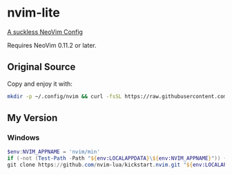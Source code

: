 # nvim-lite

[A suckless NeoVim Config](https://www.youtube.com/watch?v=skW3clVG5Fo)

Requires NeoVim 0.11.2 or later.

## Original Source

Copy and enjoy it with:

```bash
mkdir -p ~/.config/nvim && curl -fsSL https://raw.githubusercontent.com/radleylewis/nvim-lite/master/init.lua -o ~/.config/nvim/init.lua
```

## My Version

### Windows

```powershell
$env:NVIM_APPNAME = 'nvim/min'
if (-not (Test-Path -Path "${env:LOCALAPPDATA}\${env:NVIM_APPNAME}")) { New-Item -Path "${env:LOCALAPPDATA}\${env:NVIM_APPNAME}" -ItemType 'Directory' -Force }
git clone https://github.com/nvim-lua/kickstart.nvim.git "${env:LOCALAPPDATA}\${env:NVIM_APPNAME}"
```
